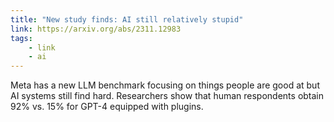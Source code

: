 ```yaml
---
title: "New study finds: AI still relatively stupid"
link: https://arxiv.org/abs/2311.12983
tags: 
    - link
    - ai
---
```


Meta has a new LLM benchmark focusing on things people are good at but AI systems still find hard. Researchers show that human respondents obtain 92% vs. 15% for GPT-4 equipped with plugins.